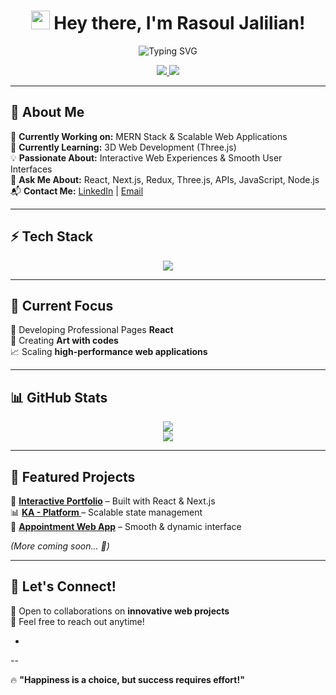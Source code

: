 <h1 align="center">
  <img src="https://media.giphy.com/media/hvRJCLFzcasrR4ia7z/giphy.gif" width="30px">
  Hey there, I'm Rasoul Jalilian!
</h1>

<p align="center">
  <img src="https://readme-typing-svg.herokuapp.com?font=Fira+Code&size=24&pause=1000&color=36BCF7&center=true&width=600&lines=MERN+Stack+Developer;Building+Interactive+Web+Experiences;Passionate+about+Technology;Always+Learning+New+Things" alt="Typing SVG" />
</p>

<p align="center">
  <a href="https://www.linkedin.com/in/rasoul-jalilian-66503025b">
    <img src="https://img.shields.io/badge/LinkedIn-%230A66C2?style=for-the-badge&logo=linkedin&logoColor=white" />
  </a>
  <a href="mailto:rasouljalilian8@gmail.com">
    <img src="https://img.shields.io/badge/Email-%23D14836?style=for-the-badge&logo=gmail&logoColor=white" />
  </a>
</p>

---

## 🚀 About Me  
🔭 **Currently Working on:** MERN Stack & Scalable Web Applications  
🌱 **Currently Learning:** 3D Web Development (Three.js)  
💡 **Passionate About:** Interactive Web Experiences & Smooth User Interfaces  
💬 **Ask Me About:** React, Next.js, Redux, Three.js, APIs, JavaScript, Node.js
📬 **Contact Me:** [LinkedIn](https://www.linkedin.com/in/rasoul-jalilian-66503025b) | [Email](mailto:rasouljalilian8@gmail.com)  

---

## ⚡ Tech Stack  
<p align="center">
  <img src="https://skillicons.dev/icons?i=react,nextjs,redux,threejs,nodejs,express,mongodb,tailwind,typescript,javascript,html,css,git" />
</p>

---

## 🎯 Current Focus  
🚀 Developing Professional Pages **React**  
🎨 Creating **Art with codes**  
📈 Scaling **high-performance web applications**  

---

## 📊 GitHub Stats  
<p align="center">
  <img src="https://metrics.lecoq.io/RasoulJf" />
  <br>
  <img src="https://github-readme-stats.vercel.app/api/top-langs/?username=RasoulJf&layout=compact&theme=tokyonight" />
</p>

---

## 🌟 Featured Projects  
🚀 **[Interactive Portfolio](#)** – Built with React & Next.js  
📊 **[KA - Platform ](#)** – Scalable state management  
🎨 **[Appointment Web App](#)** – Smooth & dynamic interface  

*(More coming soon... 🚀)*  

---

## 🎯 Let's Connect!  
💬 Open to collaborations on **innovative web projects**  
📩 Feel free to reach out anytime!  

-
--

🔥 **"Happiness is a choice, but success requires effort!"**  
